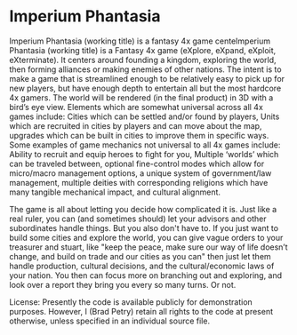 # Imperium Phantasia
Imperium Phantasia (working title) is a fantasy 4x game centeImperium Phantasia (working title) is a Fantasy 4x game (eXplore, eXpand, eXploit, eXterminate). It centers around founding a kingdom, exploring the world, then forming alliances or making enemies of other nations.  The intent is to make a game that is streamlined enough to be relatively easy to pick up for new players, but have enough depth to entertain all but the most hardcore 4x gamers.  The world will be rendered (in the final product) in 3D with a bird’s eye view. Elements which are somewhat universal across all 4x games include: Cities which can be settled and/or found by players, Units which are recruited in cities by players and can move about the map, upgrades which can be built in cities to improve them in specific ways. Some examples of game mechanics not universal to all 4x games include: Ability to recruit and equip heroes to fight for you, Multiple ‘worlds’ which can be traveled between, optional fine-control modes which allow for micro/macro management options, a unique system of government/law management, multiple deities with corresponding religions which have many tangible mechanical impact, and cultural alignment.

The game is all about letting you decide how complicated it is. Just like a real ruler, you can (and sometimes should) let your advisors and other subordinates handle things. But you also don't have to.  If you just want to build some cities and explore the world, you can give vague orders to your treasurer and stuart, like "keep the peace, make sure our way of life doesn’t change, and build on trade and our cities as you can" then just let them handle production, cultural decisions, and the cultural/economic laws of your nation. You then can focus more on branching out and exploring, and look over a report they bring you every so many turns. Or not.


License:
Presently the code is available publicly for demonstration purposes. However, I (Brad Petry) retain all rights to the code at present otherwise, unless specified in an individual source file.
